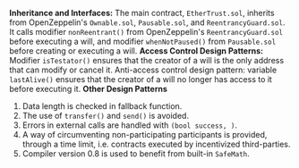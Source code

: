 **Inheritance and Interfaces:**  The main contract, `EtherTrust.sol`, inherits from OpenZeppelin's `Ownable.sol`, `Pausable.sol`, and `ReentrancyGuard.sol`.
It calls modifier `nonReentrant()` from OpenZeppelin's `ReentrancyGuard.sol` before executing a will, and modifier `whenNotPaused()` from `Pausable.sol` before creating or executing a will.
**Access Control Design Patterns:** 
Modifier `isTestator()` ensures that the creator of a will is the only address that can modify or cancel it.
Anti-access control design pattern: variable `lastAlive()` ensures that the creator of a will no longer has access to it before executing it.
**Other Design Patterns**
1. Data length is checked in fallback function.
2. The use of `transfer()` and `send()` is avoided.
3. Errors in external calls are handled with `(bool success, )`.
4. A way of circumventing non-participating participants is provided, through a time limit, i.e. contracts executed by incentivized third-parties.
5. Compiler version 0.8 is used to benefit from built-in `SafeMath`.